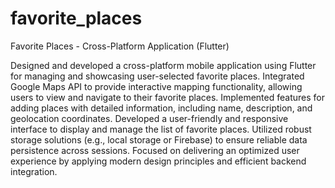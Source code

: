 # favorite_places
Favorite Places - Cross-Platform Application (Flutter)

Designed and developed a cross-platform mobile application using Flutter for managing and showcasing user-selected favorite places.
Integrated Google Maps API to provide interactive mapping functionality, allowing users to view and navigate to their favorite places.
Implemented features for adding places with detailed information, including name, description, and geolocation coordinates.
Developed a user-friendly and responsive interface to display and manage the list of favorite places.
Utilized robust storage solutions (e.g., local storage or Firebase) to ensure reliable data persistence across sessions.
Focused on delivering an optimized user experience by applying modern design principles and efficient backend integration.
